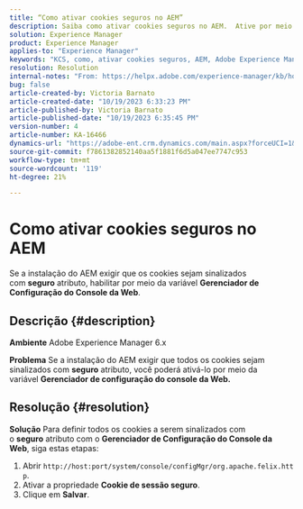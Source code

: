 ```yaml
---
title: “Como ativar cookies seguros no AEM”
description: Saiba como ativar cookies seguros no AEM.  Ative por meio do Gerenciador de configuração do console da Web.
solution: Experience Manager
product: Experience Manager
applies-to: "Experience Manager"
keywords: "KCS, como, ativar cookies seguros, AEM, Adobe Experience Manager, 6.x"
resolution: Resolution
internal-notes: "From: https://helpx.adobe.com/experience-manager/kb/how-to-enable-secure-cookies-in-AEM.html"
bug: false
article-created-by: Victoria Barnato
article-created-date: "10/19/2023 6:33:23 PM"
article-published-by: Victoria Barnato
article-published-date: "10/19/2023 6:35:45 PM"
version-number: 4
article-number: KA-16466
dynamics-url: "https://adobe-ent.crm.dynamics.com/main.aspx?forceUCI=1&pagetype=entityrecord&etn=knowledgearticle&id=c8a038fb-ad6e-ee11-8df0-6045bd006793"
source-git-commit: f7861382852140aa5f1881f6d5a047ee7747c953
workflow-type: tm+mt
source-wordcount: '119'
ht-degree: 21%

---
```


# Como ativar cookies seguros no AEM


Se a instalação do AEM exigir que os cookies sejam sinalizados com <b>seguro</b> atributo, habilitar por meio da variável <b>Gerenciador de Configuração do Console da Web</b>.

## Descrição {#description}


<b>Ambiente</b>
Adobe Experience Manager 6.x

<b>Problema</b>
Se a instalação do AEM exigir que todos os cookies sejam sinalizados com <b>seguro</b> atributo, você poderá ativá-lo por meio da variável <b>Gerenciador de configuração do console da Web.</b>


## Resolução {#resolution}


<b>Solução</b>
Para definir todos os cookies a serem sinalizados com o <b>seguro</b> atributo com o <b>Gerenciador de Configuração do Console da Web</b>, siga estas etapas:

1. Abrir `http://host:port/system/console/configMgr/org.apache.felix.http`.
2. Ativar a propriedade <b>Cookie de sessão seguro</b>.
3. Clique em <b>Salvar</b>.

